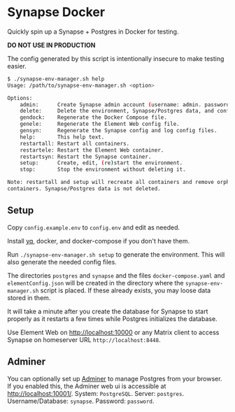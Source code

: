 # Synapse Docker

Quickly spin up a Synapse + Postgres in Docker for testing.

**DO NOT USE IN PRODUCTION**

The config generated by this script is intentionally insecure to make testing easier.

```bash
$ ./synapse-env-manager.sh help
Usage: /path/to/synapse-env-manager.sh <option>

Options:
    admin:      Create Synapse admin account (username: admin. password: admin).
    delete:     Delete the environment, Synapse/Postgres data, and config files.
    gendock:    Regenerate the Docker Compose file.
    genele:     Regenerate the Element Web config file.
    gensyn:     Regenerate the Synapse config and log config files.
    help:       This help text.
    restartall: Restart all containers.
    restartele: Restart the Element Web container.
    restartsyn: Restart the Synapse container.
    setup:      Create, edit, (re)start the environment.
    stop:       Stop the environment without deleting it.

Note: restartall and setup will recreate all containers and remove orphaned
containers. Synapse/Postgres data is not deleted.
```

## Setup

Copy `config.example.env` to `config.env` and edit as needed.

Install [yq](https://mikefarah.gitbook.io/yq/), docker, and docker-compose if you don't have them.

Run `./synapse-env-manager.sh setup` to generate the environment. This will also generate the needed config files.

The directories `postgres` and `synapse` and the files `docker-compose.yaml` and `elementConfig.json` will be created in
the directory where the `synapse-env-manager.sh` script is placed. If these already exists, you may loose data stored
in them.

It will take a minute after you create the database for Synapse to start properly as it restarts a few times while
Postgres initializes the database.

Use Element Web on <http://localhost:10000> or any Matrix client to access Synapse on homeserver URL
`http://localhost:8448`.

## Adminer

You can optionally set up [Adminer](https://www.adminer.org/) to manage Postgres from your browser. If you enabled this,
the Adminer web ui is accessible at <http://localhost:10001/>. System: `PostgreSQL`. Server: `postgres`.
Username/Database: `synapse`. Password: `password`.
